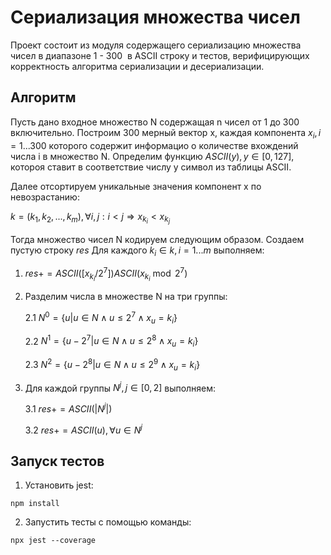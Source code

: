# Сериализация множества чисел

Проект состоит из модуля содержащего сериализацию множества чисел в диапазоне 1 - 300  в ASCII строку и тестов, верифицирующих корректность алгоритма сериализации и десериализации.

## Алгоритм

Пусть дано входное множество N содержащая n чисел от 1 до 300 включительно. 
Построим 300 мерный вектор x, каждая компонента $` x_{i}, i = 1 ... 300 `$ которого содержит информацио о количестве вхождений числа i в множество N.
Определим функцию $` ASCII(y), y \in [0, 127] `$, котороя ставит в соответствие числу y символ из таблицы ASCII.

Далее отсортируем уникальные значения компонент x по невозрастанию:

$` k = (k_1, k_2, ..., k_m) , \forall i, j : i < j \Rightarrow x_{k_{i}} < x_{k_{j}} `$

Тогда множество чисел N кодируем следующим образом. 
Создаем пустую строку $`res`$
Для каждого $` k_i \in k, i = 1 ... m`$ выполняем:

1. $` res += ASCII([x_{k_{i}}/2^7])ASCII(x_{k_{i}} \bmod 2^7) `$
2. Разделим числа в множестве N на три группы: 

    2.1 $`N^{0} = \{u | u \in N \land u \leq 2^7 \land x_u = k_i\}`$

    2.2 $`N^{1} = \{u - 2^7 | u \in N \land u \leq 2^8 \land x_u = k_i\}`$

    2.3 $`N^{2} = \{u - 2^8 | u \in N \land u \leq 2^9 \land x_u = k_i\}`$

3. Для каждой группы $` N^{j} , j \in [0, 2] `$ выполняем:

    3.1 $` res += ASCII(|N^{j}|) `$

    3.2 $` res += ASCII(u), \forall u \in N^{j} `$

## Запуск тестов

1. Установить jest:

```
npm install
```

2. Запустить тесты с помощью команды:


```
npx jest --coverage
```

